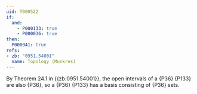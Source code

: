 ```yaml
---
uid: T000522
if:
  and:
    - P000133: true
    - P000036: true
then:
  P000041: true
refs:
- zb: "0951.54001"
  name: Topology (Munkres)
---
```


By Theorem 24.1 in {{zb:0951.54001}}, the open intervals of a {P36} {P133} are also {P36}, so a {P36} {P133} has a basis consisting of {P36} sets.
